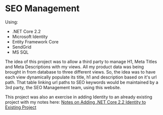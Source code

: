 # SEO Management

Using:
  *  .NET Core 2.2
  *  Microsoft Identity
  *  Entity Framework Core
  *  SendGrid
  *  MS SQL
  
  
  The idea of this project was to allow a third party to manage H1, Meta Titles and Meta Descriptions with my views.  All my product data was being brought in from database to three different views.  So, the idea was to have each view dynamically populate its title, h1 and description based on it's url path.  That table linking url paths to SEO keywords would be maintained by a 3rd party, the SEO Management team, using this website. 
  
  This project was also an exercise in adding Identity to an already existing project with my notes here: [Notes on Adding .NET Core 2.2 Identity to Existing Project](https://www.catrina.me/notes-on-adding-net-core-2-2-identity-to-existing-project/)
